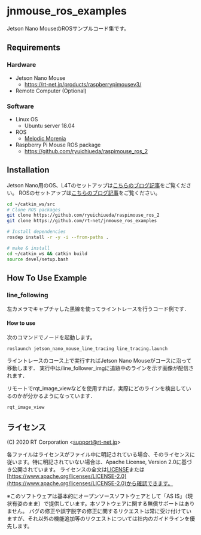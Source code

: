 # jnmouse_ros_examples
Jetson Nano MouseのROSサンプルコード集です。

## Requirements

### Hardware
- Jetson Nano Mouse
  - https://rt-net.jp/products/raspberrypimousev3/
- Remote Computer (Optional)

### Software
  - Linux OS
    - Ubuntu server 18.04
  - ROS
    - [Melodic Morenia](http://wiki.ros.org/melodic/Installation/Ubuntu)
  - Raspberry Pi Mouse ROS package
    - https://github.com/ryuichiueda/raspimouse_ros_2

## Installation

Jetson Nano用のOS、L4Tのセットアップは[こちらのブログ記事](https://rt-net.jp/mobility/archives/14941)をご覧ください。
ROSのセットアップは[こちらのブログ記事](https://rt-net.jp/mobility/archives/15162)をご覧ください。

```sh
cd ~/catkin_ws/src
# Clone ROS packages
git clone https://github.com/ryuichiueda/raspimouse_ros_2
git clone https://github.com/rt-net/jnmouse_ros_examples

# Install dependencies
rosdep install -r -y -i --from-paths .

# make & install
cd ~/catkin_ws && catkin build
source devel/setup.bash
```

## How To Use Example
### line_following

左カメラでキャプチャした黒線を使ってライントレースを行うコード例です．

#### How to use

次のコマンドでノードを起動します。

```sh
roslaunch jetson_nano_mouse_line_tracing line_tracing.launch
```

ライントレースのコース上で実行すればJetson Nano Mouseがコースに沿って移動します．
実行中は/line_follower_imgに追跡中のラインを示す画像が配信されます．

リモートでrqt_image_viewなどを使用すれば，実際にどのラインを検出しているのかが分かるようになっています．

```
rqt_image_view
```


## ライセンス

(C) 2020 RT Corporation \<support@rt-net.jp\>

各ファイルはライセンスがファイル中に明記されている場合、そのライセンスに従います。特に明記されていない場合は、Apache License, Version 2.0に基づき公開されています。
ライセンスの全文は[LICENSE](./LICENSE)または[https://www.apache.org/licenses/LICENSE-2.0](https://www.apache.org/licenses/LICENSE-2.0)から確認できます。

※このソフトウェアは基本的にオープンソースソフトウェアとして「AS IS」（現状有姿のまま）で提供しています。本ソフトウェアに関する無償サポートはありません。
バグの修正や誤字脱字の修正に関するリクエストは常に受け付けていますが、それ以外の機能追加等のリクエストについては社内のガイドラインを優先します。
